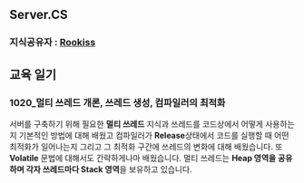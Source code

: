 ## Server.CS
### 지식공유자 : [Rookiss](https://www.inflearn.com/instructors/230375/courses)
## 교육 일기 
### 1020_멀티 쓰레드 개론, 쓰레드 생성, 컴파일러의 최적화
서버를 구축하기 위해 필요한 **멀티 쓰레드** 지식과 쓰레드를 코드상에서 어떻게 사용하는지 기본적인 방법에 대해 배웠고 컴파일러가 **Release**상태에서 코드를 실행할 때 어떤 최적화가 일어나는지 그리고 그 최적화 구간에 쓰레드의 변화에 대해 배웠습니다. 또 **Volatile** 문법에 대해서도 간략하게나마 배웠습니다. 멀티 쓰레드는 **Heap 영역을 공유하며 각자 쓰레드마다 Stack 영역**을 보유하고 있습니다.
